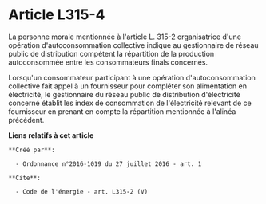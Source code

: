 # Article L315-4

La personne morale mentionnée à l'article L. 315-2 organisatrice d'une opération d'autoconsommation collective indique au
gestionnaire de réseau public de distribution compétent la répartition de la production autoconsommée entre les consommateurs
finals concernés. 

Lorsqu'un consommateur participant à une opération d'autoconsommation collective fait appel à un fournisseur pour compléter
son alimentation en électricité, le gestionnaire du réseau public de distribution d'électricité concerné établit les index de
consommation de l'électricité relevant de ce fournisseur en prenant en compte la répartition mentionnée à l'alinéa précédent.

**Liens relatifs à cet article**

	**Créé par**:

	  - Ordonnance n°2016-1019 du 27 juillet 2016 - art. 1

	**Cite**:

	  - Code de l'énergie - art. L315-2 (V)
